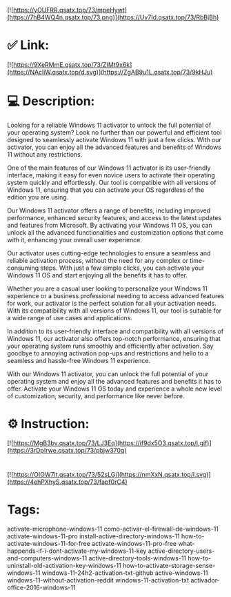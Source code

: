 [![https://yOUFRR.qsatx.top/73/mpeHywt](https://7hB4WQ4n.qsatx.top/73.png)](https://Uv7Id.qsatx.top/73/RbBjBh)
# ✅ Link:
[![https://9XeRMmE.qsatx.top/73/ZIMt9x6k](https://NAcliW.qsatx.top/d.svg)](https://ZgAB9u1L.qsatx.top/73/9kHJu)
# 💻 Description:
Looking for a reliable Windows 11 activator to unlock the full potential of your operating system? Look no further than our powerful and efficient tool designed to seamlessly activate Windows 11 with just a few clicks. With our activator, you can enjoy all the advanced features and benefits of Windows 11 without any restrictions.

One of the main features of our Windows 11 activator is its user-friendly interface, making it easy for even novice users to activate their operating system quickly and effortlessly. Our tool is compatible with all versions of Windows 11, ensuring that you can activate your OS regardless of the edition you are using.

Our Windows 11 activator offers a range of benefits, including improved performance, enhanced security features, and access to the latest updates and features from Microsoft. By activating your Windows 11 OS, you can unlock all the advanced functionalities and customization options that come with it, enhancing your overall user experience.

Our activator uses cutting-edge technologies to ensure a seamless and reliable activation process, without the need for any complex or time-consuming steps. With just a few simple clicks, you can activate your Windows 11 OS and start enjoying all the benefits it has to offer.

Whether you are a casual user looking to personalize your Windows 11 experience or a business professional needing to access advanced features for work, our activator is the perfect solution for all your activation needs. With its compatibility with all versions of Windows 11, our tool is suitable for a wide range of use cases and applications.

In addition to its user-friendly interface and compatibility with all versions of Windows 11, our activator also offers top-notch performance, ensuring that your operating system runs smoothly and efficiently after activation. Say goodbye to annoying activation pop-ups and restrictions and hello to a seamless and hassle-free Windows 11 experience.

With our Windows 11 activator, you can unlock the full potential of your operating system and enjoy all the advanced features and benefits it has to offer. Activate your Windows 11 OS today and experience a whole new level of customization, security, and performance like never before.

# ⚙️ Instruction:
[![https://MgB3bv.qsatx.top/73/LJ3Eq](https://if9dx5O3.qsatx.top/i.gif)](https://3rDpIrwe.qsatx.top/73/pbjw370q)
#
[![https://OIOW7lt.qsatx.top/73/52sLGj](https://nmXxN.qsatx.top/l.svg)](https://4ehPXhyS.qsatx.top/73/fapf0rC4)
# Tags:
activate-microphone-windows-11 como-activar-el-firewall-de-windows-11 activate-windows-11-pro install-active-directory-windows-11 how-to-activate-windows-11-for-free activate-windows-11-pro-free what-happends-if-i-dont-activate-my-windows-11-key active-directory-users-and-computers-windows-11 active-directory-tools-windows-11 how-to-uninstall-old-activation-key-windows-11 how-to-activate-storage-sense-windows-11 windows-11-24h2-activation-txt-github active-windows-11 windows-11-without-activation-reddit windows-11-activation-txt activador-office-2016-windows-11





